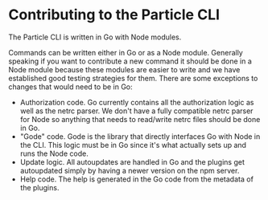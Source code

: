 Contributing to the Particle CLI
==============================

The Particle CLI is written in Go with Node modules.

Commands can be written either in Go or as a Node module. Generally speaking if you want to contribute a new command it should be done in a Node module because these modules are easier to write and we have established good testing strategies for them. There are some exceptions to changes that would need to be in Go:

* Authorization code. Go currently contains all the authorization logic as well as the netrc parser. We don't have a fully compatible netrc parser for Node so anything that needs to read/write netrc files should be done in Go.
* "Gode" code. Gode is the library that directly interfaces Go with Node in the CLI. This logic must be in Go since it's what actually sets up and runs the Node code.
* Update logic. All autoupdates are handled in Go and the plugins get autoupdated simply by having a newer version on the npm server.
* Help code. The help is generated in the Go code from the metadata of the plugins.
